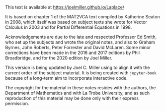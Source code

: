 This text is available at https://joelmiller.github.io/Laplace/

It is based on chapter 1 of the MAT2VCA text compiled by Katherine Seaton in 2008, which itself was based on subject texts she wrote for
Vector Calculus in 2003 and for Partial Differential Equations in 1998.

Acknowledgements are due to the late and respected Professor Ed Smith, who set up the subjects and wrote the original notes, and also to Graham Byrnes, John Roberts, Peter Forrester and David McLaren. Some minor corrections have been made in the 2016 and 2017 editions by Phil Broadbridge, and for the 2020
edition by Joel Miller.

This version is being updated by Joel C. Miller using to align it with the current order of the subject material.  It is being created with `jupyter-book` because of a long-term aim to incorporate interactive code.

The copyright for the material in these notes resides with the authors, the Department of Mathematics and with La Trobe University, and as such reproduction of this material may be done only with their express permission.
